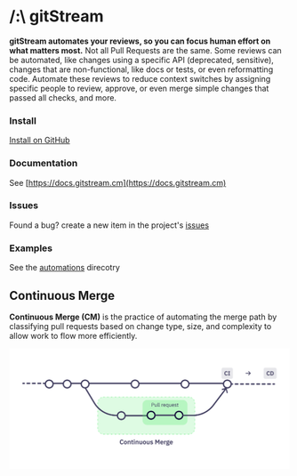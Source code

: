 # /:\ gitStream

**gitStream automates your reviews, so you can focus human effort on what matters most.** Not all Pull Requests are the same. Some reviews can be automated, like changes using a specific API (deprecated, sensitive), changes that are non-functional, like docs or tests, or even reformatting code. Automate these reviews to reduce context switches by assigning specific people to review, approve, or even merge simple changes that passed all checks, and more.

### Install

[Install on GitHub](https://github.com/marketplace/gitstream-by-linearb)

### Documentation 

See [https://docs.gitstream.cm](https://docs.gitstream.cm)

### Issues 

Found a bug? create a new item in the project's [issues](https://github.com/linear-b/gitstream/issues)

### Examples 

See the [automations](automations) direcotry

## Continuous Merge

**Continuous Merge (CM)** is the practice of automating the merge path by classifying pull requests based on change type, size, and complexity to allow work to flow more efficiently.

![Continuous Merge](assets/ContinuousMerge3l.png)
